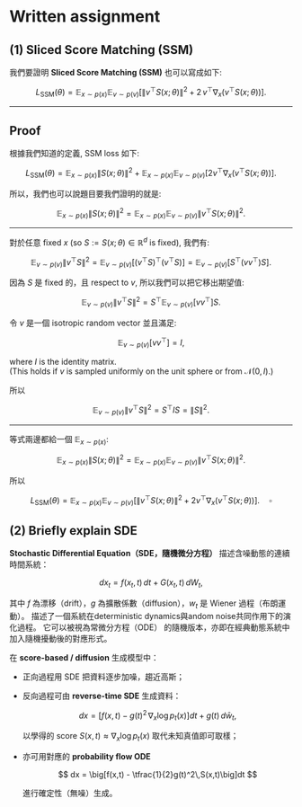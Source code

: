 # Written assignment

## (1) Sliced Score Matching (SSM)

我們要證明 **Sliced Score Matching (SSM)** 也可以寫成如下:

$$
L_{\text{SSM}}(\theta)
= \mathbb{E}_{x\sim p(x)}\mathbb{E}_{v\sim p(v)}
\Big[\|v^{\top}S(x;\theta)\|^2 + 2\,v^{\top}\nabla_x(v^{\top}S(x;\theta))\Big].
$$

---

## Proof

根據我們知道的定義, SSM loss 如下:

$$
L_{\text{SSM}}(\theta)= \mathbb{E}_{x\sim p(x)}\|S(x;\theta)\|^2+ \mathbb{E}_{x\sim p(x)}\mathbb{E}_{v\sim p(v)}\Big[2v^{\top}\nabla_x(v^{\top}S(x;\theta))\Big].
$$

所以，我們也可以說題目要我們證明的就是:

$$
\mathbb{E}_{x\sim p(x)}\|S(x;\theta)\|^2
= \mathbb{E}_{x\sim p(x)}\mathbb{E}_{v\sim p(v)}\|v^{\top}S(x;\theta)\|^2.
$$

---

對於任意 fixed $x$ (so $S := S(x;\theta) \in \mathbb{R}^d$ is fixed), 我們有:

$$
\mathbb{E}_{v\sim p(v)}\|v^{\top}S\|^2
= \mathbb{E}_{v\sim p(v)}\big[(v^{\top}S)^{\top}(v^{\top}S)\big]
= \mathbb{E}_{v\sim p(v)}\big[S^{\top}(vv^{\top})S\big].
$$

因為 $S$ 是 fixed 的，且 respect to $v$, 所以我們可以把它移出期望值:

$$
\mathbb{E}_{v\sim p(v)}\|v^{\top}S\|^2
= S^{\top}\mathbb{E}_{v\sim p(v)}[vv^{\top}]S.
$$

令 $v$ 是一個 isotropic random vector 並且滿足:

$$
\mathbb{E}_{v\sim p(v)}[vv^{\top}] = I,
$$

where $I$ is the identity matrix.  
(This holds if $v$ is sampled uniformly on the unit sphere or from $\mathcal{N}(0,I)$.)

所以

$$
\mathbb{E}_{v\sim p(v)}\|v^{\top}S\|^2
= S^{\top}IS = \|S\|^2.
$$

---
等式兩邊都給一個 $\mathbb{E}_{x\sim p(x)}$:

$$
\mathbb{E}_{x\sim p(x)}\|S(x;\theta)\|^2
= \mathbb{E}_{x\sim p(x)}\mathbb{E}_{v\sim p(v)}\|v^{\top}S(x;\theta)\|^2.
$$

所以

$$
L_{\text{SSM}}(\theta)
= \mathbb{E}_{x\sim p(x)}\mathbb{E}_{v\sim p(v)}
\Big[\|v^{\top}S(x;\theta)\|^2 + 2v^{\top}\nabla_x(v^{\top}S(x;\theta))\Big]. \quad\square
$$

## (2) Briefly explain SDE

**Stochastic Differential Equation（SDE，隨機微分方程）** 描述含噪動態的連續時間系統：

$$
dx_t = f(x_t,t)\,dt + G(x_t,t)\,d W_t,
$$

其中 $f$ 為漂移（drift），$g$ 為擴散係數（diffusion），$w_t$ 是 Wiener 過程（布朗運動）。
描述了一個系統在deterministic dynamics與andom noise共同作用下的演化過程。
它可以被視為常微分方程（ODE） 的隨機版本，亦即在經典動態系統中加入隨機擾動後的對應形式。

在 **score-based / diffusion** 生成模型中：
- 正向過程用 SDE 把資料逐步加噪，趨近高斯；
- 反向過程可由 **reverse-time SDE** 生成資料：

  $$
  dx = \big[f(x,t) - g(t)^2\,\nabla_x \log p_t(x)\big]dt + g(t)\,d\bar{w}_t,
  $$

  以學得的 score $S(x,t)\approx\nabla_x\log p_t(x)$ 取代未知真值即可取樣；  
- 亦可用對應的 **probability flow ODE**

  $$
  dx = \big[f(x,t) - \tfrac{1}{2}g(t)^2\,S(x,t)\big]dt
  $$
  
  進行確定性（無噪）生成。
